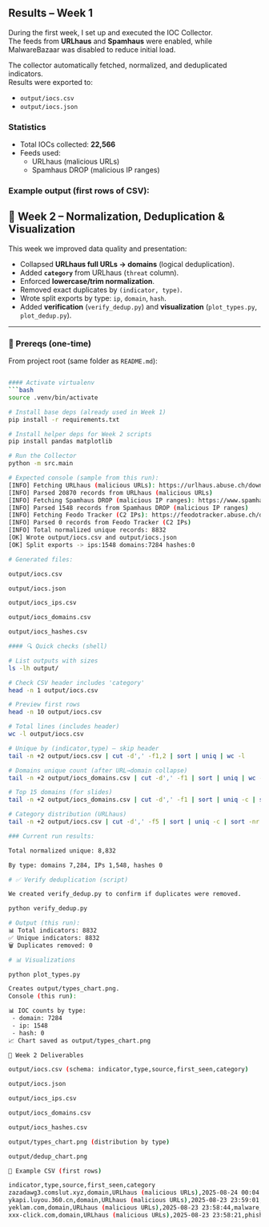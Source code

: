 ## Results – Week 1

During the first week, I set up and executed the IOC Collector.  
The feeds from **URLhaus** and **Spamhaus** were enabled, while MalwareBazaar was disabled to reduce initial load.  

The collector automatically fetched, normalized, and deduplicated indicators.  
Results were exported to:

- `output/iocs.csv`
- `output/iocs.json`

### Statistics
- Total IOCs collected: **22,566**
- Feeds used:
  - URLhaus (malicious URLs)
  - Spamhaus DROP (malicious IP ranges)

### Example output (first rows of CSV):

## 📌 Week 2 – Normalization, Deduplication & Visualization

This week we improved data quality and presentation:

- Collapsed **URLhaus full URLs → domains** (logical deduplication).
- Added **`category`** from URLhaus (`threat` column).
- Enforced **lowercase/trim normalization**.
- Removed exact duplicates by `(indicator, type)`.
- Wrote split exports by type: `ip`, `domain`, `hash`.
- Added **verification** (`verify_dedup.py`) and **visualization** (`plot_types.py`, `plot_dedup.py`).

---

### 🔧 Prereqs (one-time)

From project root (same folder as `README.md`):

```bash

#### Activate virtualenv
```bash
source .venv/bin/activate

# Install base deps (already used in Week 1)
pip install -r requirements.txt

# Install helper deps for Week 2 scripts
pip install pandas matplotlib

# Run the Collector 
python -m src.main

# Expected console (sample from this run):
[INFO] Fetching URLhaus (malicious URLs): https://urlhaus.abuse.ch/downloads/csv_recent/
[INFO] Parsed 20870 records from URLhaus (malicious URLs)
[INFO] Fetching Spamhaus DROP (malicious IP ranges): https://www.spamhaus.org/drop/drop.txt
[INFO] Parsed 1548 records from Spamhaus DROP (malicious IP ranges)
[INFO] Fetching Feodo Tracker (C2 IPs): https://feodotracker.abuse.ch/downloads/ipblocklist_recommended.txt
[INFO] Parsed 0 records from Feodo Tracker (C2 IPs)
[INFO] Total normalized unique records: 8832
[OK] Wrote output/iocs.csv and output/iocs.json
[OK] Split exports -> ips:1548 domains:7284 hashes:0

# Generated files:

output/iocs.csv

output/iocs.json

output/iocs_ips.csv

output/iocs_domains.csv

output/iocs_hashes.csv

#### 🔍 Quick checks (shell) 

# List outputs with sizes
ls -lh output/

# Check CSV header includes 'category'
head -n 1 output/iocs.csv

# Preview first rows
head -n 10 output/iocs.csv

# Total lines (includes header)
wc -l output/iocs.csv

# Unique by (indicator,type) – skip header
tail -n +2 output/iocs.csv | cut -d',' -f1,2 | sort | uniq | wc -l

# Domains unique count (after URL→domain collapse)
tail -n +2 output/iocs_domains.csv | cut -d',' -f1 | sort | uniq | wc -l

# Top 15 domains (for slides)
tail -n +2 output/iocs_domains.csv | cut -d',' -f1 | sort | uniq -c | sort -nr | head -15

# Category distribution (URLhaus)
tail -n +2 output/iocs.csv | cut -d',' -f5 | sort | uniq -c | sort -nr | head

### Current run results:

Total normalized unique: 8,832

By type: domains 7,284, IPs 1,548, hashes 0

# ✅ Verify deduplication (script)

We created verify_dedup.py to confirm if duplicates were removed.

python verify_dedup.py

# Output (this run):
📊 Total indicators: 8832
✅ Unique indicators: 8832
🗑️ Duplicates removed: 0

# 📊 Visualizations

python plot_types.py

Creates output/types_chart.png.
Console (this run):

📊 IOC counts by type:
 - domain: 7284
 - ip: 1548
 - hash: 0
📈 Chart saved as output/types_chart.png

📂 Week 2 Deliverables

output/iocs.csv (schema: indicator,type,source,first_seen,category)

output/iocs.json

output/iocs_ips.csv

output/iocs_domains.csv

output/iocs_hashes.csv

output/types_chart.png (distribution by type)

output/dedup_chart.png

🔎 Example CSV (first rows)

indicator,type,source,first_seen,category
zazadawg3.comslut.xyz,domain,URLhaus (malicious URLs),2025-08-24 00:04:11,phishing
ykapi.luyou.360.cn,domain,URLhaus (malicious URLs),2025-08-23 23:59:01,malware_download
yeklam.com,domain,URLhaus (malicious URLs),2025-08-23 23:58:44,malware_download
xxx-click.com,domain,URLhaus (malicious URLs),2025-08-23 23:58:21,phishing
